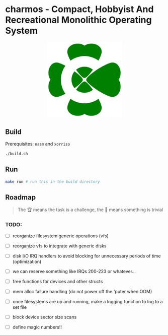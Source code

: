 # charmos - Compact, Hobbyist And Recreational Monolithic Operating System

<p align="center">
<img src="https://github.com/BlueGummi/charmos/blob/main/charmos.png" width="240">
</p>

## Build

Prerequisites: `nasm` and `xorriso`

```bash
./build.sh

```
## Run

```bash
make run # run this in the build directory
```

## Roadmap 

> The :trophy: means the task is a challenge, the :broom: means something is trivial

### TODO:

- [ ] reorganize filesystem generic operations (vfs)

- [ ] reorganize vfs to integrate with generic disks

- [ ] disk I/O IRQ handlers to avoid blocking for unnecessary periods of time (optimization)

- [ ] we can reserve something like IRQs 200-223 or whatever...

- [ ] free functions for devices and other structs

- [ ] mem alloc failure handling (do not power off the 'puter when OOM)

- [ ] once filesystems are up and running, make a logging function to log to a set file

- [ ] block device sector size scans

- [ ] define magic numbers!!
